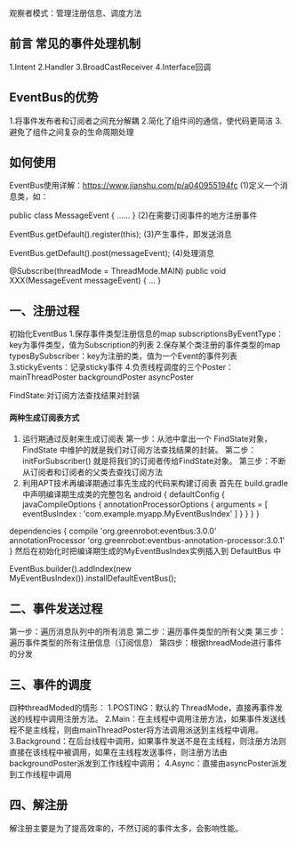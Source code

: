 
观察者模式：管理注册信息、调度方法
## 前言 常见的事件处理机制
1.Intent
2.Handler
3.BroadCastReceiver
4.Interface回调

## EventBus的优势
1.将事件发布者和订阅者之间充分解耦
2.简化了组件间的通信，使代码更简洁
3.避免了组件之间复杂的生命周期处理

## 如何使用
EventBus使用详解：https://www.jianshu.com/p/a040955194fc
(1)定义一个消息类，如：

public class MessageEvent {
    ......
}
(2)在需要订阅事件的地方注册事件

EventBus.getDefault().register(this);
(3)产生事件，即发送消息

EventBus.getDefault().post(messageEvent);
(4)处理消息

@Subscribe(threadMode = ThreadMode.MAIN)
public void XXX(MessageEvent messageEvent) {
    ...
}

## 一、注册过程
初始化EventBus
1.保存事件类型注册信息的map subscriptionsByEventType：key为事件类型，值为Subscription的列表
2.保存某个类注册的事件类型的map typesBySubscriber：key为注册的类，值为一个Event的事件列表
3.stickyEvents：记录sticky事件
4.负责线程调度的三个Poster：mainThreadPoster backgroundPoster asyncPoster

FindState:对订阅方法查找结果对封装

#### 两种生成订阅表方式
1. 运行期通过反射来生成订阅表
第一步：从池中拿出一个 FindState对象，FindState 中维护的就是我们对订阅方法查找结果的封装。
第二步：initForSubscriber() 就是将我们的订阅者传给FindState对象。
第三步：不断从订阅者和订阅者的父类去查找订阅方法
2. 利用APT技术再编译期通过事先生成的代码来构建订阅表
首先在 build.gradle 中声明编译期生成类的完整包名
android {
    defaultConfig {
        javaCompileOptions {
            annotationProcessorOptions {
                arguments = [ eventBusIndex : 'com.example.myapp.MyEventBusIndex' ]
            }
        }
    }
}

dependencies {
    compile 'org.greenrobot:eventbus:3.0.0'
    annotationProcessor 'org.greenrobot:eventbus-annotation-processor:3.0.1'
}
然后在初始化时把编译期生成的MyEventBusIndex实例插入到 DefaultBus 中

EventBus.builder().addIndex(new MyEventBusIndex()).installDefaultEventBus();

## 二、事件发送过程
第一步：遍历消息队列中的所有消息
第二步：遍历事件类型的所有父类
第三步：遍历事件类型的所有注册信息（订阅信息）
第四步：根据threadMode进行事件的分发

## 三、事件的调度
四种threadModed的情形：
1.POSTING：默认的 ThreadMode，直接再事件发送的线程中调用注册方法。
2.Main：在主线程中调用注册方法，如果事件发送线程不是主线程，则由mainThreadPoster将方法调用派送到主线程中调用。
3.Background：在后台线程中调用，如果事件发送不是在主线程，则注册方法则直接在该线程中被调用，如果在主线程发送事件，则注册方法由backgroundPoster派发到工作线程中调用；
4.Async：直接由asyncPoster派发到工作线程中调用

## 四、解注册
解注册主要是为了提高效率的，不然订阅的事件太多，会影响性能。
